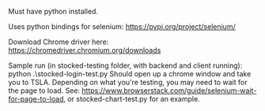 Must have python installed.

Uses python bindings for selenium: https://pypi.org/project/selenium/

Download Chrome driver here: https://chromedriver.chromium.org/downloads

Sample run (in stocked-testing folder, with backend and client running): python .\stocked-login-test.py
Should open up a chrome window and take you to TSLA.
Depending on what you're testing, you may need to wait for the page to load. See: https://www.browserstack.com/guide/selenium-wait-for-page-to-load, or stocked-chart-test.py for an example.